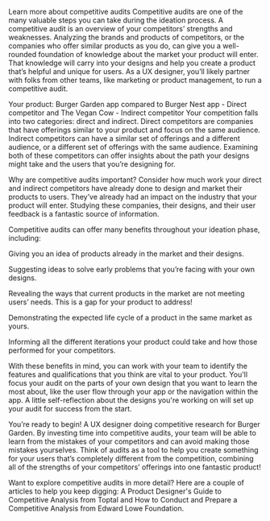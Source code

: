 Learn more about competitive audits
Competitive audits are one of the many valuable steps you can take during the ideation process. A competitive audit is an overview of your competitors’ strengths and weaknesses. Analyzing the brands and products of competitors, or the companies who offer similar products as you do, can give you a well-rounded foundation of knowledge about the market your product will enter. That knowledge will carry into your designs and help you create a product that’s helpful and unique for users. As a UX designer, you’ll likely partner with folks from other teams, like marketing or product management, to run a competitive audit. 

Your product: Burger Garden app compared to Burger Nest app - Direct competitor and The Vegan Cow - Indirect competitor
Your competition falls into two categories: direct and indirect. Direct competitors are companies that have offerings similar to your product and focus on the same audience. Indirect competitors can have a similar set of offerings and a different audience, or a different set of offerings with the same audience. Examining both of these competitors can offer insights about the path your designs might take and the users that you’re designing for. 

Why are competitive audits important?
Consider how much work your direct and indirect competitors have already done to design and market their products to users. They’ve already had an impact on the industry that your product will enter. Studying these companies, their designs, and their user feedback is a fantastic source of information. 

Competitive audits can offer many benefits throughout your ideation phase, including:

Giving you an idea of products already in the market and their designs. 

Suggesting ideas to solve early problems that you’re facing with your own designs. 

Revealing the ways that current products in the market are not meeting users’ needs. This is a gap for your product to address!

Demonstrating the expected life cycle of a product in the same market as yours.

Informing all the different iterations your product could take and how those performed for your competitors. 

With these benefits in mind, you can work with your team to identify the features and qualifications that you think are vital to your product. You'll focus your audit on the parts of your own design that you want to learn the most about, like the user flow through your app or the navigation within the app. A little self-reflection about the designs you're working on will set up your audit for success from the start. 

You’re ready to begin!
A UX designer doing competitive research for Burger Garden.
By investing time into competitive audits, your team will be able to learn from the mistakes of your competitors and can avoid making those mistakes yourselves. Think of audits as a tool to help you create something for your users that’s completely different from the competition, combining all of the strengths of your competitors’ offerings into one fantastic product!

Want to explore competitive audits in more detail? Here are a couple of articles to help you keep digging: A Product Designer's Guide to Competitive Analysis from Toptal and How to Conduct and Prepare a Competitive Analysis from Edward Lowe Foundation.